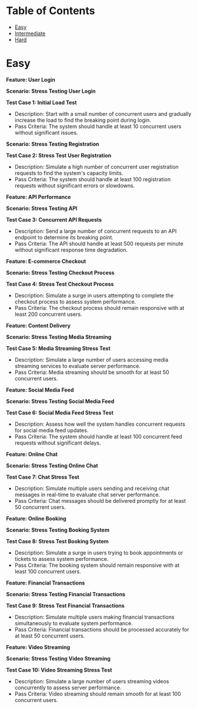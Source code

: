 # Table of Contents

- [Easy](#easy)
- [Intermediate](#intermediate)
- [Hard](#hard)

# Easy

**Feature: User Login**

**Scenario: Stress Testing User Login**

**Test Case 1: Initial Load Test**
- Description: Start with a small number of concurrent users and gradually increase the load to find the breaking point during login.
- Pass Criteria: The system should handle at least 10 concurrent users without significant issues.

**Scenario: Stress Testing Registration**

**Test Case 2: Stress Test User Registration**
- Description: Simulate a high number of concurrent user registration requests to find the system's capacity limits.
- Pass Criteria: The system should handle at least 100 registration requests without significant errors or slowdowns.

**Feature: API Performance**

**Scenario: Stress Testing API**

**Test Case 3: Concurrent API Requests**
- Description: Send a large number of concurrent requests to an API endpoint to determine its breaking point.
- Pass Criteria: The API should handle at least 500 requests per minute without significant response time degradation.

**Feature: E-commerce Checkout**

**Scenario: Stress Testing Checkout Process**

**Test Case 4: Stress Test Checkout Process**
- Description: Simulate a surge in users attempting to complete the checkout process to assess system performance.
- Pass Criteria: The checkout process should remain responsive with at least 200 concurrent users.

**Feature: Content Delivery**

**Scenario: Stress Testing Media Streaming**

**Test Case 5: Media Streaming Stress Test**
- Description: Simulate a large number of users accessing media streaming services to evaluate server performance.
- Pass Criteria: Media streaming should be smooth for at least 50 concurrent users.

**Feature: Social Media Feed**

**Scenario: Stress Testing Social Media Feed**

**Test Case 6: Social Media Feed Stress Test**
- Description: Assess how well the system handles concurrent requests for social media feed updates.
- Pass Criteria: The system should handle at least 100 concurrent feed requests without significant delays.

**Feature: Online Chat**

**Scenario: Stress Testing Online Chat**

**Test Case 7: Chat Stress Test**
- Description: Simulate multiple users sending and receiving chat messages in real-time to evaluate chat server performance.
- Pass Criteria: Chat messages should be delivered promptly for at least 50 concurrent users.

**Feature: Online Booking**

**Scenario: Stress Testing Booking System**

**Test Case 8: Stress Test Booking System**
- Description: Simulate a surge in users trying to book appointments or tickets to assess system performance.
- Pass Criteria: The booking system should remain responsive with at least 100 concurrent users.

**Feature: Financial Transactions**

**Scenario: Stress Testing Financial Transactions**

**Test Case 9: Stress Test Financial Transactions**
- Description: Simulate multiple users making financial transactions simultaneously to evaluate system performance.
- Pass Criteria: Financial transactions should be processed accurately for at least 50 concurrent users.

**Feature: Video Streaming**

**Scenario: Stress Testing Video Streaming**

**Test Case 10: Video Streaming Stress Test**
- Description: Simulate a large number of users streaming videos concurrently to assess server performance.
- Pass Criteria: Video streaming should remain smooth for at least 100 concurrent users.
